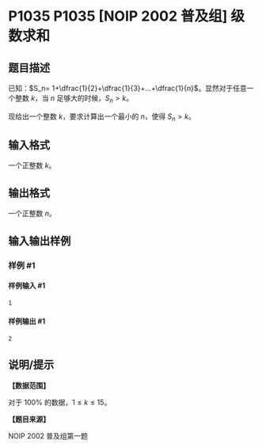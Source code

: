 # P1035 P1035 [NOIP 2002 普及组] 级数求和

## 题目描述

已知：$S_n= 1+\dfrac{1}{2}+\dfrac{1}{3}+…+\dfrac{1}{n}$。显然对于任意一个整数 $k$，当 $n$ 足够大的时候，$S_n>k$。

现给出一个整数 $k$，要求计算出一个最小的 $n$，使得 $S_n>k$。


## 输入格式

一个正整数 $k$。


## 输出格式

一个正整数 $n$。

## 输入输出样例

### 样例 #1

#### 样例输入 #1

```
1
```

#### 样例输出 #1

```
2
```

## 说明/提示

**【数据范围】**

对于 $100\%$ 的数据，$1\le k \le 15$。

**【题目来源】**

NOIP 2002 普及组第一题
